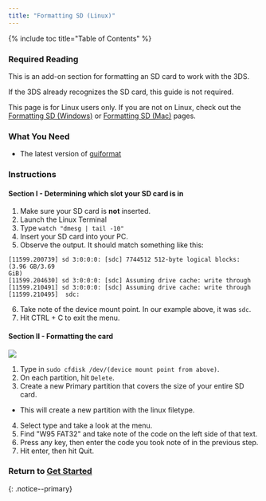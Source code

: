 ```yaml
---
title: "Formatting SD (Linux)"
---
```


{% include toc title="Table of Contents" %}

### Required Reading

This is an add-on section for formatting an SD card to work with the 3DS.

If the 3DS already recognizes the SD card, this guide is not required.

This page is for Linux users only. If you are not on Linux, check out the [Formatting SD (Windows)](formatting-sd-(Windows)) or [Formatting SD (Mac)](formatting-sd-(mac)) pages.

### What You Need

* The latest version of [guiformat](http://www.ridgecrop.demon.co.uk/index.htm?guiformat.htm)

### Instructions
#### Section I - Determining which slot your SD card is in

1. Make sure your SD card is **not** inserted.
2. Launch the Linux Terminal
3. Type `watch "dmesg | tail -10"`
4. Insert your SD card into your PC.
5. Observe the output. It should match something like this:
```
[11599.200739] sd 3:0:0:0: [sdc] 7744512 512-byte logical blocks: (3.96 GB/3.69
GiB)
[11599.204630] sd 3:0:0:0: [sdc] Assuming drive cache: write through
[11599.210491] sd 3:0:0:0: [sdc] Assuming drive cache: write through
[11599.210495]  sdc:
```
6. Take note of the device mount point. In our example above, it was `sdc`.
7. Hit CTRL + C to exit the menu.

#### Section II - Formatting the card

![](https://en.wikipedia.org/wiki/Cfdisk#/media/File:Cfdisk_screenshot.png)

1. Type in `sudo cfdisk /dev/(device mount point from above)`.
2. On each partition, hit `Delete`.
3. Create a new Primary partition that covers the size of your entire SD card.
- This will create a new partition with the linux filetype.
4. Select type and take a look at the menu.
5. Find "W95 FAT32" and take note of the code on the left side of that text.
6. Press any key, then enter the code you took note of in the previous step.
7. Hit enter, then hit Quit.

### Return to [Get Started](get-started)
{: .notice--primary}
